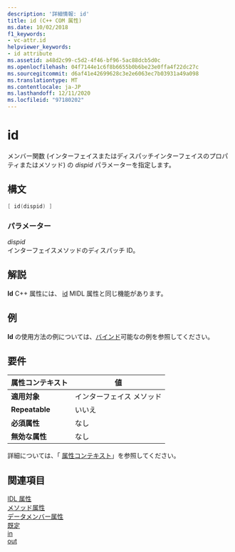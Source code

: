 ```yaml
---
description: '詳細情報: id'
title: id (C++ COM 属性)
ms.date: 10/02/2018
f1_keywords:
- vc-attr.id
helpviewer_keywords:
- id attribute
ms.assetid: a48d2c99-c5d2-4f46-bf96-5ac88dcb5d0c
ms.openlocfilehash: 04f7144e1c6f8b6655b0b6be23e0ffa4f22dc27c
ms.sourcegitcommit: d6af41e42699628c3e2e6063ec7b03931a49a098
ms.translationtype: MT
ms.contentlocale: ja-JP
ms.lasthandoff: 12/11/2020
ms.locfileid: "97180202"
---
```

# <a name="id"></a>id

メンバー関数 (インターフェイスまたはディスパッチインターフェイスのプロパティまたはメソッド) の *dispid* パラメーターを指定します。

## <a name="syntax"></a>構文

```cpp
[ id(dispid) ]
```

### <a name="parameters"></a>パラメーター

*dispid*<br/>
インターフェイスメソッドのディスパッチ ID。

## <a name="remarks"></a>解説

**Id** C++ 属性には、 [id](/windows/win32/Midl/id) MIDL 属性と同じ機能があります。

## <a name="example"></a>例

**Id** の使用方法の例については、[バインド](bindable.md)可能なの例を参照してください。

## <a name="requirements"></a>要件

| 属性コンテキスト | 値 |
|-|-|
|**適用対象**|インターフェイス メソッド|
|**Repeatable**|いいえ|
|**必須属性**|なし|
|**無効な属性**|なし|

詳細については、「 [属性コンテキスト](cpp-attributes-com-net.md#contexts)」を参照してください。

## <a name="see-also"></a>関連項目

[IDL 属性](idl-attributes.md)<br/>
[メソッド属性](method-attributes.md)<br/>
[データメンバー属性](data-member-attributes.md)<br/>
[既定](defaultvalue.md)<br/>
[in](in-cpp.md)<br/>
[out](out-cpp.md)
